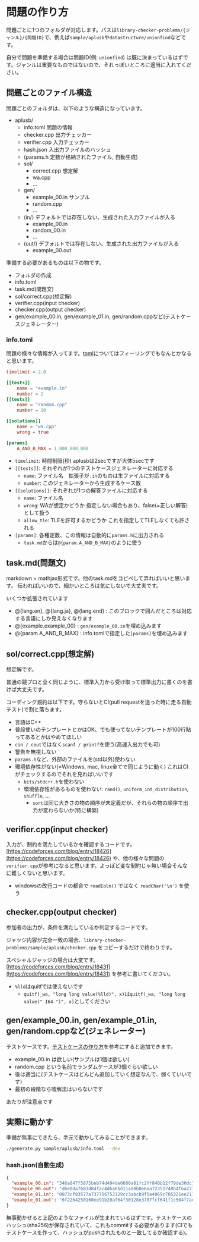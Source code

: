 # 問題の作り方

問題ごとに1つのフォルダが対応します。パスは`library-checker-problems/{ジャンル}/{問題ID}`で、例えば`sample/aplusb`や`datastructure/unionfind`などです。

自分で問題を準備する場合は問題ID(例: `unionfind`) は既に決まっているはずです。ジャンルは重要なものではないので、それっぽいところに適当に入れてください。

## 問題ごとのファイル構造

問題ごとのフォルダは、以下のような構造になっています。

- aplusb/
  - info.toml 問題の情報
  - checker.cpp 出力チェッカー
  - verifier.cpp 入力チェッカー
  - hash.json 入出力ファイルのハッシュ
  - (params.h 定数が格納されたファイル, 自動生成)
  - sol/
    - correct.cpp 想定解
    - wa.cpp
    - ...
  - gen/
    - example_00.in サンプル
    - random.cpp
    - ...
  - (in/) デフォルトでは存在しない、生成された入力ファイルが入る
    - example_00.in
    - random_00.in
    - ...
  - (out/) デフォルトでは存在しない、生成された出力ファイルが入る
    - example_00.out

準備する必要があるものは以下の物です。

- フォルダの作成
- info.toml
- task.md(問題文)
- sol/correct.cpp(想定解)
- verifier.cpp(input checker)
- checker.cpp(output checker)
- gen/example_00.in, gen/example_01.in, gen/random.cppなど(テストケースジェネレーター)

### info.toml

問題の様々な情報が入ってます。[toml](https://github.com/toml-lang/toml)についてはフィーリングでもなんとかなると思います。

```toml
timelimit = 2.0

[[tests]]
    name = "example.in"
    number = 2
[[tests]]
    name = "random.cpp"
    number = 10

[[solutions]]
    name = "wa.cpp"
    wrong = true

[params]
    A_AND_B_MAX = 1_000_000_000
```

- `timelimit`: 時間制限(秒) aplusbは2secですが大体5secです
- `[[tests]]`: それぞれが1つのテストケースジェネレーターに対応する
  - `name`: ファイル名　拡張子が`.in`のものは生ファイルに対応する
  - `number`: このジェネレーターから生成するケース数
- `[[solutions]]`: それぞれが1つの解答ファイルに対応する
  - `name`: ファイル名
  - `wrong`: WAが想定かどうか 指定しない場合もあり、false(=正しい解答)として扱う
  - `allow_tle`: TLEを許可するかどうか これを指定してTLEしなくても許される
- `[params]`: 各種定数、この情報は自動的に`params.h`に出力される
  - `task.md`からは`@{param.A_AND_B_MAX}`のように使う

## task.md(問題文)

markdown + mathjax形式です。他のtask.mdをコピペして弄ればいいと思います。
伝わればいいので、細かいところは気にしないで大丈夫です。

いくつか拡張されています

- @{lang.en}, @{lang.ja}, @{lang.end} : このブロックで囲んだところは対応する言語にしか見えなくなります
- @{example.example_00} : `gen/example_00.in`を埋め込みます
- @{param.A_AND_B_MAX} : info.tomlで指定した`[params]`を埋め込みます

## sol/correct.cpp(想定解)

想定解です。

普通の競プロと全く同じように、標準入力から受け取って標準出力に書くのを書けば大丈夫です。

コーディング規約は以下です。守らないとCI(pull requestを送った時に走る自動テスト)で割と落ちます。

- 言語はC++
- 普段使いのテンプレートとかはOK、でも使ってないテンプレートが100行貼ってあるとかはやめてほしい
- `cin / cout`ではなく`scanf / printf`を使う(高速入出力でも可)
- 警告を無視しない
- `params.h`など、外部のファイルを(std以外)使わない
- 環境依存性がない(=Windows, mac, linux全てで同じように動く) これはCIがチェックするのでそれを見ればいいです
  - `bits/stdc++.h`を使わない
  - 環境依存性があるものを使わない: `rand()`, `uniform_int_distribution`, `shuffle`, ...
    - `sort`は同じ大きさの物の順序が未定義だが、それらの物の順序で出力が変わらないか(特に構築)

## verifier.cpp(input checker)

入力が、制約を満たしているかを確認するコードです。
[https://codeforces.com/blog/entry/18426](https://codeforces.com/blog/entry/18426) や、他の様々な問題の`verifier.cpp`が参考になると思います。よっぽど変な制約じゃ無い場合そんなに難しくないと思います。

- windowsの改行コードの都合で `readEoln()` ではなく `readChar('\n')` を使う 

## checker.cpp(output checker)

参加者の出力が、条件を満たしているか判定するコードです。

ジャッジ内容が完全一致の場合、`library-checker-problems/sample/aplusb/checker.cpp` をコピーするだけで終わりです。

スペシャルジャッジの場合は大変です。[https://codeforces.com/blog/entry/18431](https://codeforces.com/blog/entry/18431) を参考に書いてください。

- `%lld`はquitfでは使えないです
  - `quitf(_wa, "long long value(%lld)", x)`は`quitf(_wa, "long long value(" I64 ")", x)`としてください


## gen/example_00.in, gen/example_01.in, gen/random.cppなど(ジェネレーター)

テストケースです。[テストケースの作り方](generator.md)を参考にすると追加できます。

- example_00.in は欲しい(サンプルは1個は欲しい)
- random.cpp という名前でランダムケースが3個ぐらい欲しい
- 後は適当に(テストケースはどんどん追加していく想定なんで、弱くていいです)
- 最初の段階なら嘘解法はいらないです

あたりが注意点です

## 実際に動かす

準備が無事にできたら、手元で動かしてみることができます。

```sh
./generate.py sample/aplusb/info.toml --dev
```

### hash.json(自動生成)

```json
{
  "example_00.in": "346a847f5875beb74d494de0680a81fc2ff840b12f79de30dc7ef3a798d23c28",
  "example_00.out": "d6e0da7b83d84fac4d6a6bd11ad0b0e6ea72351748b4f6a277b9762d9d0eb159",
  "example_01.in": "0073cf03577a737756752129cc3abcb9f5a4069c705321ee2115574cc31c59f9",
  "example_01.out": "6f2264250160ee91b20af64f30128e3787fcf641f1c504f7ac752597e7d2cc09"
}
```

無事動かせると上記のようなファイルが生まれているはずです。テストケースのハッシュ(sha256)が保存されていて、これもcommitする必要があります(CIでもテストケースを作って、ハッシュがpushされたものと一致してるか確認する)。
